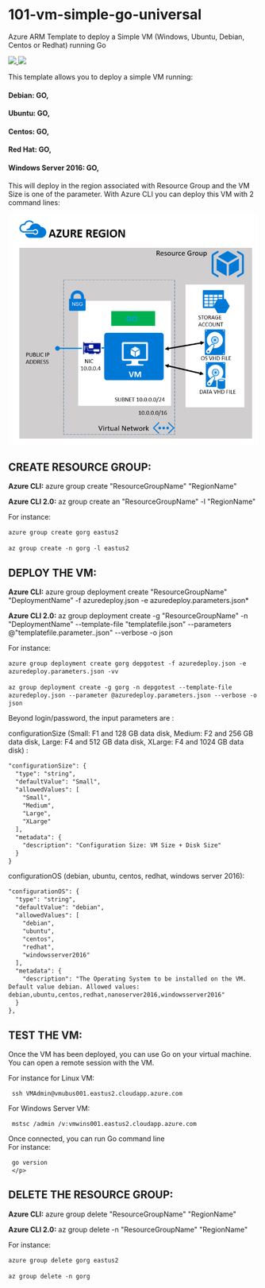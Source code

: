 # 101-vm-simple-go-universal
Azure ARM Template to deploy a Simple VM (Windows, Ubuntu, Debian, Centos or Redhat) running Go


<a href="https://portal.azure.com/#create/Microsoft.Template/uri/https%3A%2F%2Fraw.githubusercontent.com%2Fflecoqui%2F101-vm-simple-go-universal%2Fmaster%2Fazuredeploy.json" target="_blank">
    <img src="http://azuredeploy.net/deploybutton.png"/>
</a>
<a href="http://armviz.io/#/?load=https%3A%2F%2Fraw.githubusercontent.com%2Fflecoqui%2F101-vm-simple-go-universal%2Fmaster%2Fazuredeploy.json" target="_blank">
    <img src="http://armviz.io/visualizebutton.png"/>
</a>


This template allows you to deploy a simple VM running: </p>
#### Debian: GO,
#### Ubuntu: GO, 
#### Centos: GO, 
#### Red Hat: GO,
#### Windows Server 2016: GO,
This will deploy in the region associated with Resource Group and the VM Size is one of the parameter.
With Azure CLI you can deploy this VM with 2 command lines:


![](https://raw.githubusercontent.com/flecoqui/101-vm-simple-go-universal/master/Docs/1-architecture.png)



## CREATE RESOURCE GROUP:

**Azure CLI:** azure group create "ResourceGroupName" "RegionName"

**Azure CLI 2.0:** az group create an "ResourceGroupName" -l "RegionName"

For instance:


    azure group create gorg eastus2

    az group create -n gorg -l eastus2

## DEPLOY THE VM:

**Azure CLI:** azure group deployment create "ResourceGroupName" "DeploymentName"  -f azuredeploy.json -e azuredeploy.parameters.json*

**Azure CLI 2.0:** az group deployment create -g "ResourceGroupName" -n "DeploymentName" --template-file "templatefile.json" --parameters @"templatefile.parameter..json"  --verbose -o json

For instance:

    azure group deployment create gorg depgotest -f azuredeploy.json -e azuredeploy.parameters.json -vv

    az group deployment create -g gorg -n depgotest --template-file azuredeploy.json --parameter @azuredeploy.parameters.json --verbose -o json


Beyond login/password, the input parameters are :</p>
configurationSize (Small: F1 and 128 GB data disk, Medium: F2 and 256 GB data disk, Large: F4 and 512 GB data disk, XLarge: F4 and 1024 GB data disk) : 

    "configurationSize": {
      "type": "string",
      "defaultValue": "Small",
      "allowedValues": [
        "Small",
        "Medium",
        "Large",
        "XLarge"
      ],
      "metadata": {
        "description": "Configuration Size: VM Size + Disk Size"
      }
    }

configurationOS (debian, ubuntu, centos, redhat, windows server 2016): 

    "configurationOS": {
      "type": "string",
      "defaultValue": "debian",
      "allowedValues": [
        "debian",
        "ubuntu",
        "centos",
        "redhat",
        "windowsserver2016"
      ],
      "metadata": {
        "description": "The Operating System to be installed on the VM. Default value debian. Allowed values: debian,ubuntu,centos,redhat,nanoserver2016,windowsserver2016"
      }
    },



## TEST THE VM:
Once the VM has been deployed, you can use Go on your virtual machine.
You can open a remote session with the VM.

For instance for Linux VM:

     ssh VMAdmin@vmubus001.eastus2.cloudapp.azure.com

For Windows Server VM:

     mstsc /admin /v:vmwins001.eastus2.cloudapp.azure.com


Once connected, you can run Go command line  
For instance:

     go version
	 </p>


## DELETE THE RESOURCE GROUP:
**Azure CLI:** azure group delete "ResourceGroupName" "RegionName"

**Azure CLI 2.0:** az group delete -n "ResourceGroupName" "RegionName"

For instance:

    azure group delete gorg eastus2

    az group delete -n gorg 
